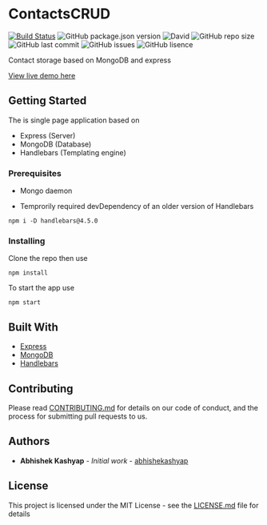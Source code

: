 # ContactsCRUD

[![Build Status](https://travis-ci.com/abhishekashyap/ContactsCRUD.svg?branch=master)](https://travis-ci.com/abhishekashyap/ContactsCRUD)
![GitHub package.json version](https://img.shields.io/github/package-json/v/abhishekashyap/ContactsCRUD)
![David](https://img.shields.io/david/dev/abhishekashyap/ContactsCRUD)
![GitHub repo size](https://img.shields.io/github/repo-size/abhishekashyap/ContactsCRUD)
![GitHub last commit](https://img.shields.io/github/last-commit/abhishekashyap/ContactsCRUD)
![GitHub issues](https://img.shields.io/github/issues/abhishekashyap/ContactsCRUD)
![GitHub lisence](https://img.shields.io/github/license/abhishekashyap/ContactsCRUD)

Contact storage based on MongoDB and express

[View live demo here](https://contactscrud.herokuapp.com)

## Getting Started

The is single page application based on

- Express (Server)
- MongoDB (Database)
- Handlebars (Templating engine)

### Prerequisites

- Mongo daemon

- Temprorily required devDependency of an older version of Handlebars

```
npm i -D handlebars@4.5.0
```

### Installing

Clone the repo then use

```
npm install
```

To start the app use

```
npm start
```

<!-- ## Screenshots

![Homepage](screenshots/red5.png "Landing page")
![Playlist](screenshots/yellow5.png "Playlist page")
![NowPlaying](screenshots/pink5.png "Now playing") -->

## Built With

- [Express](https://expressjs.com/)
- [MongoDB](https://www.mongodb.com/)
- [Handlebars](https://handlebarsjs.com/)

## Contributing

Please read [CONTRIBUTING.md](CONTRIBUTING.md) for details on our code of conduct, and the process for submitting pull requests to us.

## Authors

- **Abhishek Kashyap** - _Initial work_ - [abhishekashyap](https://github.com/abhishekashyap)

## License

This project is licensed under the MIT License - see the [LICENSE.md](LICENSE.md) file for details
